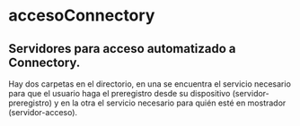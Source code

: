 # accesoConnectory
Servidores para acceso automatizado a Connectory.
---

Hay dos carpetas en el directorio, en una se encuentra el servicio necesario para que el usuario haga el preregistro desde su dispositivo (servidor-preregistro) y en la otra el servicio necesario para quién esté en mostrador (servidor-acceso).
